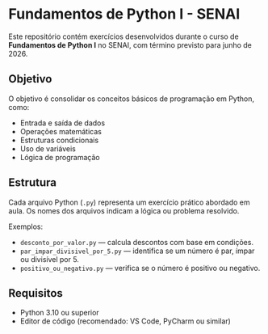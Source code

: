 # Fundamentos de Python I - SENAI

Este repositório contém exercícios desenvolvidos durante o curso de **Fundamentos de Python I** no SENAI, com término previsto para junho de 2026.

## Objetivo

O objetivo é consolidar os conceitos básicos de programação em Python, como:

- Entrada e saída de dados
- Operações matemáticas
- Estruturas condicionais
- Uso de variáveis
- Lógica de programação

## Estrutura

Cada arquivo Python (`.py`) representa um exercício prático abordado em aula. Os nomes dos arquivos indicam a lógica ou problema resolvido.

Exemplos:
- `desconto_por_valor.py` — calcula descontos com base em condições.
- `par_impar_divisivel_por_5.py` — identifica se um número é par, ímpar ou divisível por 5.
- `positivo_ou_negativo.py` — verifica se o número é positivo ou negativo.

## Requisitos

- Python 3.10 ou superior
- Editor de código (recomendado: VS Code, PyCharm ou similar)

